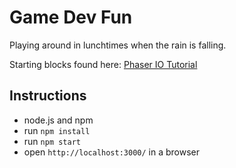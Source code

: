 # Game Dev Fun

Playing around in lunchtimes when the rain is falling.

Starting blocks found here: [Phaser IO Tutorial](http://phaser.io/tutorials/making-your-first-phaser-game/index)

## Instructions

* node.js and npm
* run `npm install`
* run `npm start`
* open `http://localhost:3000/` in a browser